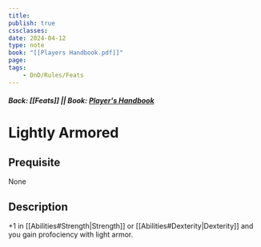 ```yaml
---
title:
publish: true
cssclasses:
date: 2024-04-12
type: note
book: "[[Players Handbook.pdf]]"
page: 
tags:
    - DnD/Rules/Feats
---
```


##### Back: [[Feats]] || Book: [Player's Handbook](https://drive.google.com/drive/folders/1O5bhpYizcIT5xxAoLOuzCRht_PVS7VSG?usp=sharing)

# Lightly Armored


## Prequisite 
None

## Description
+1 in [[Abilities#Strength|Strength]] or [[Abilities#Dexterity|Dexterity]] and you gain profociency with light armor.